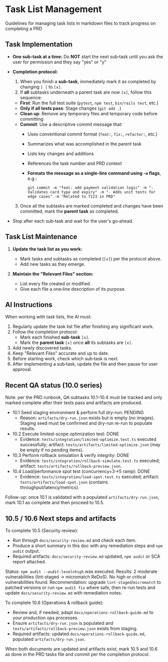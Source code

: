 # Task List Management

Guidelines for managing task lists in markdown files to track progress on completing a PRD

## Task Implementation

- **One sub-task at a time:** Do **NOT** start the next sub‑task until you ask the user for permission and they say "yes" or "y"
- **Completion protocol:**
  1. When you finish a **sub‑task**, immediately mark it as completed by changing `[ ]` to `[x]`.
  2. If **all** subtasks underneath a parent task are now `[x]`, follow this sequence:
  - **First**: Run the full test suite (`pytest`, `npm test`, `bin/rails test`, etc.)
  - **Only if all tests pass**: Stage changes (`git add .`)
  - **Clean up**: Remove any temporary files and temporary code before committing
  - **Commit**: Use a descriptive commit message that:
    - Uses conventional commit format (`feat:`, `fix:`, `refactor:`, etc.)
    - Summarizes what was accomplished in the parent task
    - Lists key changes and additions
    - References the task number and PRD context
    - **Formats the message as a single-line command using `-m` flags**, e.g.:

      ```
      git commit -m "feat: add payment validation logic" -m "- Validates card type and expiry" -m "- Adds unit tests for edge cases" -m "Related to T123 in PRD"
      ```
  3. Once all the subtasks are marked completed and changes have been committed, mark the **parent task** as completed.

- Stop after each sub‑task and wait for the user's go‑ahead.

## Task List Maintenance

1. **Update the task list as you work:**
   - Mark tasks and subtasks as completed (`[x]`) per the protocol above.
   - Add new tasks as they emerge.

2. **Maintain the "Relevant Files" section:**
   - List every file created or modified.
   - Give each file a one‑line description of its purpose.

## AI Instructions

When working with task lists, the AI must:

1. Regularly update the task list file after finishing any significant work.
2. Follow the completion protocol:
   - Mark each finished **sub‑task** `[x]`.
   - Mark the **parent task** `[x]` once **all** its subtasks are `[x]`.
3. Add newly discovered tasks.
4. Keep "Relevant Files" accurate and up to date.
5. Before starting work, check which sub‑task is next.
6. After implementing a sub‑task, update the file and then pause for user approval.

## Recent QA status (10.0 series)

Note: per the PRD runbook, QA subtasks 10.1–10.4 must be tracked and only marked complete after their tests pass and artifacts are produced.

- 10.1 Seed staging environment & perform full dry-run: PENDING
   - Reason: `artifacts/dry-run.json` exists but is empty (no images). Staging seed must be confirmed and dry-run re-run to populate results.
- 10.2 Execute limited-scope optimization test: DONE
   - Evidence: `tests/integration/limited-optimize.test.ts` executed successfully; artifact: `tests/artifacts/limited-optimize.json` (may be empty if no pending items).
- 10.3 Perform rollback simulation & verify integrity: DONE
   - Evidence: `tests/integration/rollback-simulate.test.ts` executed; artifact: `tests/artifacts/rollback-preview.json`.
- 10.4 Load/performance spot test (concurrency=3→5 ramp): DONE
   - Evidence: `tests/integration/load-spot.test.ts` executed; artifact: `tests/artifacts/load-spot.json` (contains throughput/latency/metrics).

Follow-up: once 10.1 is validated with a populated `artifacts/dry-run.json`, mark 10.1 as complete and then proceed to 10.5.

## 10.5 / 10.6 Next steps and artifacts

To complete 10.5 (Security review):
- Run through `docs/security-review.md` and check each item.
- Produce a short summary in this doc with any remediation steps and `npm audit` output.
- Required artifacts: `docs/security-review.md` updated, `npm audit` or SCA report attached.

Status: `npm audit --audit-level=high` was executed. Results: 2 moderate vulnerabilities (lint-staged -> micromatch ReDoS). No high or critical vulnerabilities found. Recommendation: upgrade `lint-staged`/`micromatch` to patched versions or run `npm audit fix` where safe, then re-run tests and update `docs/security-review.md` with remediation notes.

To complete 10.6 (Operations & rollback guide):
- Review and, if needed, adapt `docs/operations-rollback-guide.md` to your production ops processes.
- Ensure `artifacts/dry-run.json` is populated and `tests/artifacts/rollback-preview.json` exists from staging.
- Required artifacts: updated `docs/operations-rollback-guide.md`, populated `artifacts/dry-run.json`.

When both documents are updated and artifacts exist, mark 10.5 and 10.6 as done in the PRD tasks file and commit per the completion protocol.

